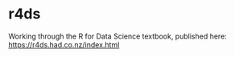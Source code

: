 # r4ds

Working through the R for Data Science textbook, published here: https://r4ds.had.co.nz/index.html
